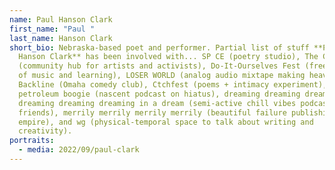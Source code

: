 ```yaml
---
name: Paul Hanson Clark
first_name: "Paul "
last_name: Hanson Clark
short_bio: Nebraska-based poet and performer. Partial list of stuff **Paul
  Hanson Clark** has been involved with... SP CE (poetry studio), The Commons
  (community hub for artists and activists), Do-It-Ourselves Fest (free festival
  of music and learning), LOSER WORLD (analog audio mixtape making heaven), The
  Backline (Omaha comedy club), Ctchfest (poems + intimacy experiment),
  petroleum boogie (nascent podcast on hiatus), dreaming dreaming dreaming
  dreaming dreaming dreaming in a dream (semi-active chill vibes podcast with
  friends), merrily merrily merrily merrily (beautiful failure publishing
  empire), and wg (physical-temporal space to talk about writing and
  creativity).
portraits:
  - media: 2022/09/paul-clark
---
```

